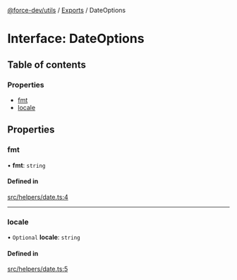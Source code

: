 [@force-dev/utils](../README.md) / [Exports](../modules.md) / DateOptions

# Interface: DateOptions

## Table of contents

### Properties

- [fmt](DateOptions.md#fmt)
- [locale](DateOptions.md#locale)

## Properties

### fmt

• **fmt**: `string`

#### Defined in

[src/helpers/date.ts:4](https://github.com/epifanovmd/utils/blob/f69d513/src/helpers/date.ts#L4)

___

### locale

• `Optional` **locale**: `string`

#### Defined in

[src/helpers/date.ts:5](https://github.com/epifanovmd/utils/blob/f69d513/src/helpers/date.ts#L5)
